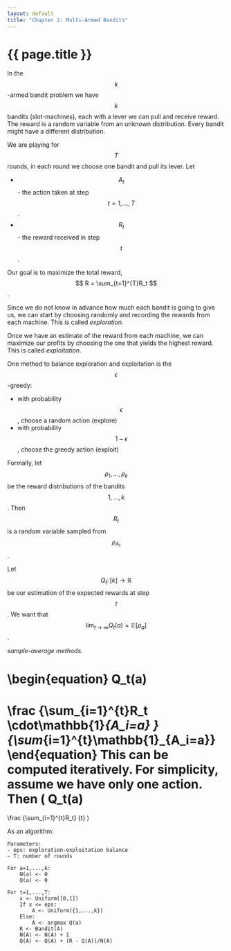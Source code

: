 ```yaml
---
layout: default
title: "Chapter 2: Multi-Armed Bandits"
---
```


# {{ page.title }}

In the $$k$$-armed bandit problem we have $$k$$
bandits (slot-machines), each with a lever
we can pull and receive reward. The reward is a random variable
from an unknown distribution. Every bandit might have 
a different distribution.

We are playing for $$T$$ rounds, in each round we
choose one bandit and pull its lever.
Let 
- $$A_t$$ - the action taken at step $$t=1,\dots,T$$.
- $$R_t$$ - the reward received in step $$t$$.

Our goal is to maximize the total reward,
$$ R = \sum_{t=1}^{T}R_t $$. 

Since we do not know in advance how much each bandit
is going to give us, we can start by choosing randomly
and recording the rewards from each machine. This
is called *exploration*.

Once we have an estimate of the reward from each machine,
we can maximize our profits by choosing the one that
yields the highest reward. This is called 
*exploitation*.

One method to balance exploration and exploitation
is the $$\epsilon$$-greedy:
- with probability $$\epsilon$$, choose a random action (explore)
- with probability $$1 - \epsilon$$, choose the greedy action (exploit)

Formally, let $$\rho_1,\dots,\rho_k$$ be the reward distributions
of the bandits $$1,\dots,k$$. Then $$R_t$$ is a random variable
sampled from $$\rho_{A_t}$$.

Let $$Q_t\colon [k] \to \mathbb{R}$$ be our estimation of
the expected rewards at step $$t$$. We want that
$$\lim_{t\to\infty}Q_t(a) = \mathbb{E}[\rho_a] $$.

*sample-average methods*.

\begin{equation}
Q_t(a)
=
\frac
{\sum_{i=1}^{t}R_t \cdot\mathbb{1}_{A_i=a} }
{\sum_{i=1}^{t}\mathbb{1}_{A_i=a}}
\end{equation}
This can be computed iteratively. For simplicity, assume
we have only one action. Then
\(
Q_t(a)
=
\frac
{\sum_{i=1}^{t}R_t}
{t}
\)



As an algorithm:
```
Parameters:
- eps: exploration-exploitation balance
- T: number of rounds

For a=1,...,k:
    N(a) <- 0
    Q(a) <- 0

For t=1,...,T:
    x <- Uniform([0,1])
    If x <= eps:
        A <- Uniform({1,...,k})
    Else:
        A <- argmax Q(a)
    R <- Bandit(A)
    N(A) <- N(A) + 1
    Q(A) <- Q(A) + (R - Q(A))/N(A)
```
